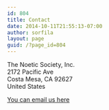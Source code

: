 ```yaml
---
id: 804
title: Contact
date: 2014-10-11T21:55:13-07:00
author: sorfila
layout: page
guid: /?page_id=804
---
```


<p>
The Noetic Society, Inc.<br/>
2172 Pacific Ave <br/>
Costa Mesa, CA 92627<br/>
United States
</p>

<p>
  <a href="mailto:info@noeticsociety.org?subject=[noeticsociety.org inquery]">You can email us here</a>
</p>


